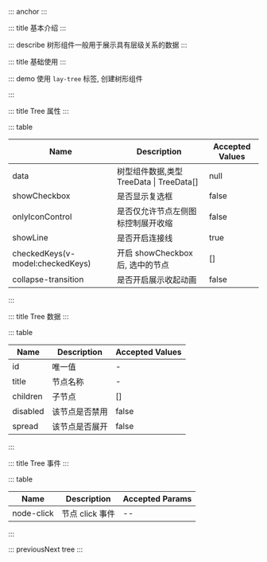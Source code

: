 ::: anchor
:::

::: title 基本介绍
:::

::: describe 树形组件一般用于展示具有层级关系的数据
:::

::: title 基础使用
:::

::: demo 使用 `lay-tree` 标签, 创建树形组件

<template>
  <lay-tree
    :data="data"
    :onlyIconControl="iconCtrl"
    :showLine="showLine"
    :showCheckbox="showCheckbox"
    collapseTransition
    v-model:checkedKeys="checkedKeys"
    @node-click="handleClick"
    :disabled="disabled"
  >
  </lay-tree>
  <br/>
  是否可开启选择框：
  <br/>
  <lay-switch v-model="showCheckbox"></lay-switch>
  <br/>
  checkedKeys：
  <pre>
    {{ checkedKeys }}
  </pre>
  只能通过节点左侧图标来展开收缩：
  <br/>
  <lay-switch v-model="iconCtrl"></lay-switch>
  <br/>
  是否开启连接线：
  <br/>
  <lay-switch v-model="showLine"></lay-switch>
  <br/>
  当前点击的节点：
  <br/>
  <pre>
    {{ clickNode }}
  </pre>
  <br/>
</template>

<script setup>
import { ref } from 'vue';

const data = ref([{
	title: '一级1',
	id: 1,
	field: 'name1',
	checked: true,
	spread: true,
	children: [{
		title: '二级1-1 可允许跳转',
		id: 3,
		field: 'name11',
		href: 'https://www.layui.com/',
		children: [{
			title: '三级1-1-3',
			id: 23,
			field: '',
			children: [{
				title: '四级1-1-3-1',
				id: 24,
				field: '',
				children: [{
					title: '五级1-1-3-1-1',
					id: 30,
					field: ''
				},
				{
					title: '五级1-1-3-1-2',
					id: 31,
					field: ''
				}]
			}]
		},
		{
			title: '三级1-1-1',
			id: 7,
			field: '',
			children: [{
				title: '四级1-1-1-1 可允许跳转',
				id: 15,
				field: '',
				href: 'https://www.layui.com/doc/'
			}]
		},
		{
			title: '三级1-1-2',
			id: 8,
			field: '',
			children: [{
				title: '四级1-1-2-1',
				id: 32,
				field: ''
			}]
		}]
	},
	{
		title: '二级1-2',
		id: 4,
		spread: true,
		children: [{
			title: '三级1-2-1',
			id: 9,
			field: '',
			disabled: true
		},
		{
			title: '三级1-2-2',
			id: 10,
			field: ''
		}]
	},
	{
		title: '二级1-3',
		id: 20,
		field: '',
		children: [{
			title: '三级1-3-1',
			id: 21,
			field: ''
		},
		{
			title: '三级1-3-2',
			id: 22,
			field: ''
		}]
	}]
},
{
	title: '一级2',
	id: 2,
	field: '',
	spread: true,
	children: [{
		title: '二级2-1',
		id: 5,
		field: '',
		spread: true,
		children: [{
			title: '三级2-1-1',
			id: 11,
			field: ''
		},
		{
			title: '三级2-1-2',
			id: 12,
			field: ''
		}]
	},
	{
		title: '二级2-2',
		id: 6,
		field: '',
		children: [{
			title: '三级2-2-1',
			id: 13,
			field: ''
		},
		{
			title: '三级2-2-2',
			id: 14,
			field: '',
			disabled: true
		}]
	}]
},
{
	title: '一级3',
	id: 16,
	field: '',
	children: [{
		title: '二级3-1',
		id: 17,
		field: '',
		fixed: true,
		children: [{
			title: '三级3-1-1',
			id: 18,
			field: ''
		},
		{
			title: '三级3-1-2',
			id: 19,
			field: ''
		}]
	},
	{
		title: '二级3-2',
		id: 27,
		field: '',
		children: [{
			title: '三级3-2-1',
			id: 28,
			field: ''
		},
		{
			title: '三级3-2-2',
			id: 29,
			field: ''
		}]
	}]
}]);

const iconCtrl = ref(false);
const showLine = ref(true);
const clickNode = ref(null);
const showCheckbox = ref(true);
const checkedKeys = ref([1]);
const disabled = ref(false);

function handleClick(node) {
 clickNode.value = node
}
</script>

:::

::: title Tree 属性
:::

::: table

| Name                             | Description                              | Accepted Values |
| -------------------------------- | ---------------------------------------- | --------------- |
| data                             | 树型组件数据,类型 TreeData \| TreeData[] | null            |
| showCheckbox                     | 是否显示复选框                           | false           |
| onlyIconControl                  | 是否仅允许节点左侧图标控制展开收缩       | false           |
| showLine                         | 是否开启连接线                           | true            |
| checkedKeys(v-model:checkedKeys) | 开启 showCheckbox 后, 选中的节点         | []              |
| collapse-transition              | 是否开启展示收起动画                     | false           |

:::

::: title Tree 数据
:::

::: table

| Name                | Description | Accepted Values |
|---------------------|-------------| --------------- |
| id                  | 唯一值         | -               |
| title               | 节点名称        | -               |
| children            | 子节点         | []              |
| disabled            | 该节点是否禁用     | false           |
| spread              | 该节点是否展开     | false           |

:::

::: title Tree 事件
:::

::: table

| Name       | Description     | Accepted Params |
| ---------- | --------------- | --------------- |
| node-click | 节点 click 事件 | --              |

:::

 

::: previousNext tree
:::
